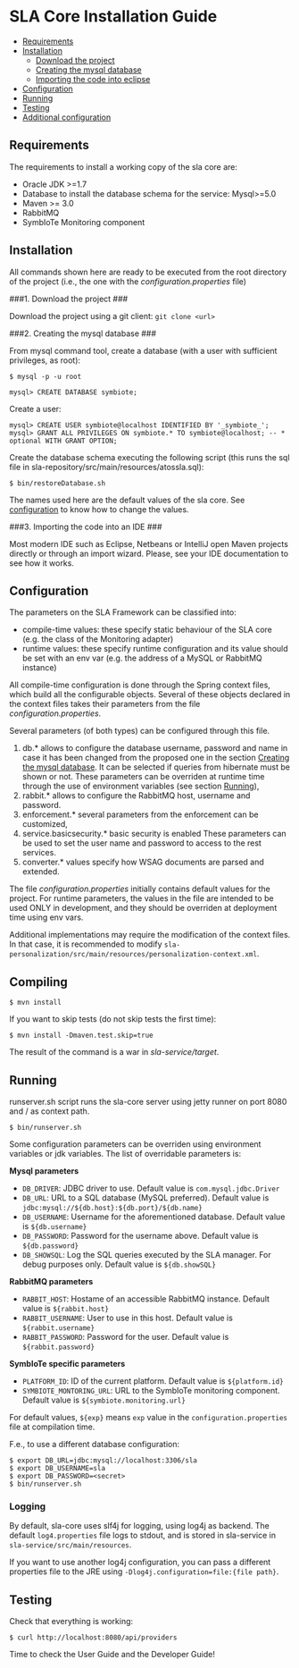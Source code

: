 # SLA Core Installation Guide #

* [Requirements](#requirements)
* [Installation](#installation)
	* [Download the project](#download)
	* [Creating the mysql database](#database)
	* [Importing the code into eclipse](#importeclipse)
* [Configuration](#configuration)
* [Running](#running)
* [Testing](#testing)
* [Additional configuration](#advancedconfig)

## <a name="requirements"> Requirements </a> ##

The requirements to install a working copy of the sla core are:

* Oracle JDK >=1.7
* Database to install the database schema for the service: Mysql>=5.0
* Maven >= 3.0
* RabbitMQ
* SymbIoTe Monitoring component

## <a name="installation"> Installation </a> ##

All commands shown here are ready to be executed from the 
root directory of the project (i.e., the one with the 
_configuration.properties_ file) 

###1. <a name="download"> Download the project </a> ###

Download the project using a git client: `git clone <url>`

###2. <a name="database"> Creating the mysql database </a> ###

From mysql command tool, create a database (with a user with sufficient 
privileges, as root):

	$ mysql -p -u root 
	
	mysql> CREATE DATABASE symbiote;

Create a user:

	mysql> CREATE USER symbiote@localhost IDENTIFIED BY '_symbiote_';
	mysql> GRANT ALL PRIVILEGES ON symbiote.* TO symbiote@localhost; -- * optional WITH GRANT OPTION;

Create the database schema executing the following script (this runs the sql file in sla-repository/src/main/resources/atossla.sql):

	$ bin/restoreDatabase.sh

The names used here are the default values of the sla core. See 
[configuration](#configuration) to know how to change the values.

###3. <a name="importide"> Importing the code into an IDE </a> ###

Most modern IDE such as Eclipse, Netbeans or IntelliJ open Maven projects directly or through an import wizard. Please, see your IDE documentation to see how it works.

## <a name="configuration"> Configuration </a> ##

The parameters on the SLA Framework can be classified into:
 
* compile-time values: these specify static behaviour of the SLA core 
  (e.g. the class of the Monitoring adapter)
* runtime values: these specify runtime configuration and its value should be set 
  with an env var (e.g. the address of a MySQL or RabbitMQ instance)

All compile-time configuration is done through the Spring context files, which build
all the configurable objects. Several of these objects declared in the context files 
takes their parameters from the file _configuration.properties_. 

Several parameters (of both types) can be configured through this file.

1. db.\* allows to configure the database username, password and name in case it has been changed from the proposed 
   one in the section [Creating the mysql database](#database). It can be selected if queries from hibernate must be 
   shown or not. These parameters can be overriden at runtime time through the use of environment variables 
   (see section [Running](#running)),
1. rabbit.\* allows to configure the RabbitMQ host, username and password.
1. enforcement.\* several parameters from the enforcement can be customized,
1. service.basicsecurity.\* basic security is enabled
   These parameters can be used to set the user name and password to access to the rest services.
1. converter.\* values specify how WSAG documents are parsed and extended.

The file _configuration.properties_ initially contains default values for the project.
For runtime parameters, the values in the file are intended to be used ONLY in development, and
they should be overriden at deployment time using env vars.

Additional implementations may require the modification of the context files. In that case, it is 
recommended to modify `sla-personalization/src/main/resources/personalization-context.xml`.

## <a name="compiling"> Compiling </a> ##
	
	$ mvn install
	
If you want to skip tests (do not skip tests the first time):
	
	$ mvn install -Dmaven.test.skip=true
	
The result of the command is a war in _sla-service/target_.

## <a name="running"> Running </a> ##

runserver.sh script runs the sla-core server using jetty runner on port 8080 and / as context path.

	$ bin/runserver.sh
	
Some configuration parameters can be overriden using environment variables or jdk variables. The list of
overridable parameters is:

**Mysql parameters**

* `DB_DRIVER`: JDBC driver to use. Default value is `com.mysql.jdbc.Driver`
* `DB_URL`: URL to a SQL database (MySQL preferred). Default value is `jdbc:mysql://${db.host}:${db.port}/${db.name}`
* `DB_USERNAME`: Username for the aforementioned database. Default value is `${db.username}`
* `DB_PASSWORD`: Password for the username above. Default value is `${db.password}`
* `DB_SHOWSQL`: Log the SQL queries executed by the SLA manager. For debug purposes only. Default value is `${db.showSQL}`

**RabbitMQ parameters**

* `RABBIT_HOST`: Hostame of an accessible RabbitMQ instance. Default value is `${rabbit.host}`
* `RABBIT_USERNAME`: User to use in this host. Default value is `${rabbit.username}`
* `RABBIT_PASSWORD`: Password for the user. Default value is `${rabbit.password}`

**SymbIoTe specific parameters**

* `PLATFORM_ID`: ID of the current platform. Default value is `${platform.id}`
* `SYMBIOTE_MONTORING_URL`: URL to the SymbIoTe monitoring component. Default value is `${symbiote.monitoring.url}`

For default values, `${exp}` means `exp` value in the `configuration.properties` file at compilation time.

F.e., to use a different database configuration:

	$ export DB_URL=jdbc:mysql://localhost:3306/sla
	$ export DB_USERNAME=sla
	$ export DB_PASSWORD=<secret>
	$ bin/runserver.sh 

### <a name="logging"> Logging </a> ###

By default, sla-core uses slf4j for logging, using log4j as backend.
The default `log4.properties` file logs to stdout, and is stored in sla-service in 
`sla-service/src/main/resources`.

If you want to use another log4j configuration, you can pass a different properties file to the JRE using 
`-Dlog4j.configuration=file:{file path}`.


## <a name="testing"> Testing </a> ##

Check that everything is working:

	$ curl http://localhost:8080/api/providers

Time to check the User Guide and the Developer Guide!